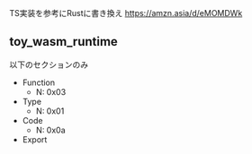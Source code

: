 TS実装を参考にRustに書き換え
https://amzn.asia/d/eMOMDWk

## toy_wasm_runtime
以下のセクションのみ
- Function
    - N: 0x03
- Type
    - N: 0x01
- Code
    - N: 0x0a
- Export
